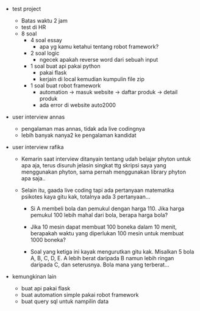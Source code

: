 - test project
	- Batas waktu 2 jam
	- test di HR
	- 8 soal
		- 4 soal essay
			- apa yg kamu ketahui tentang robot framework?
		- 2 soal logic
			- ngecek apakah reverse word dari sebuah input
		- 1 soal buat api pakai python
			- pakai flask
			- kerjain di local kemudian kumpulin file zip
		- 1 soal buat robot framework
			- automation -> masuk website -> daftar produk -> detail produk
			- ada error di website auto2000
			  
- user interview annas
	- pengalaman mas annas, tidak ada live codingnya
	- lebih banyak nanya2 ke pengalaman kandidat
	  
- user interview rafika
	- Kemarin saat interview ditanyain tentang udah belajar phyton untuk apa aja, terus disuruh jelasin singkat ttg skripsi saya yang menggunakan phyton, sama pernah menggunakan library phyton apa saja.. 
	  
	- Selain itu, gaada live coding tapi ada pertanyaan matematika psikotes kaya gitu kak, totalnya ada 3 pertanyaan...
	  
		- Si A membeli bola dan pemukul dengan harga 110. Jika harga pemukul 100 lebih mahal dari bola, berapa harga bola? 
		  
		- Jika 10 mesin dapat membuat 100 boneka dalam 10 menit, berapakah waktu yang diperlukan 100 mesin untuk membuat 1000 boneka? 
		  
		- ⁠Soal yang ketiga ini kayak mengurutkan gitu kak. Misalkan 5 bola A, B, C, D, E. A lebih berat daripada B namun lebih ringan daripada C, dan seterusnya. Bola mana yang terberat... 
		  
- kemungkinan lain
	- buat api pakai flask
	- buat automation simple pakai robot framework
	- buat query sql untuk nampilin data